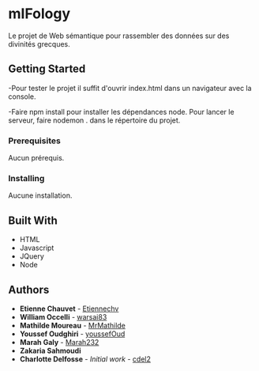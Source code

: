 # mIFology

Le projet de Web sémantique pour rassembler des données sur des divinités grecques.

## Getting Started

-Pour tester le projet il suffit d'ouvrir index.html dans un navigateur avec la console.

-Faire npm install pour installer les dépendances node.
Pour lancer le serveur, faire nodemon . dans le répertoire du projet. 

### Prerequisites

Aucun prérequis.

### Installing

Aucune installation.

## Built With

* HTML
* Javascript
* JQuery
* Node

## Authors

* **Etienne Chauvet** - [Etiennechv](https://github.com/Etiennechv)
* **William Occelli** - [warsai83](https://github.com/warsai83)
* **Mathilde Moureau** - [MrMathilde](https://github.com/MrMathilde)
* **Youssef Oudghiri** - [youssefOud](https://github.com/youssefOud)
* **Marah Galy** - [Marah232](https://github.com/Marah232)
* **Zakaria Sahmoudi** 
* **Charlotte Delfosse** - *Initial work* - [cdel2](https://github.com/cdel2)
